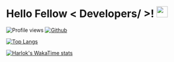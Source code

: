 <h1> Hello Fellow < Developers/ >! <img src = "https://raw.githubusercontent.com/MartinHeinz/MartinHeinz/master/wave.gif" width = 30px> </h1>
  <p align='center'>
</p>

![Profile views](https://visitor-badge.glitch.me/badge?page_id=Aditya664.Aditya664)
[![Github](https://img.shields.io/github/followers/Aditya664?label=Follow&style=social)](https://github.com/Aditya664)

[![Top Langs](https://github-readme-stats.vercel.app/api/top-langs/?username=athroscf)](https://github.com/athroscf/github-readme-stats)

[![Harlok's WakaTime stats](https://github-readme-stats.vercel.app/api/wakatime?username=@athroscf)](https://github.com/athroscf/github-readme-stats)
